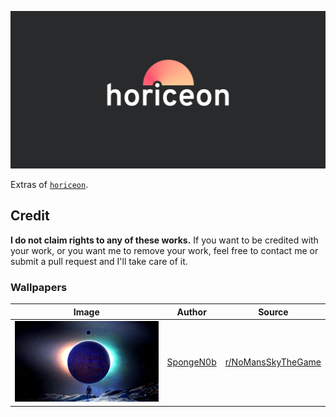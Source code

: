 ![Horiceon](https://raw.githubusercontent.com/shiftgeist/horiceon/main/.github/horiceon.png)

Extras of [`horiceon`](https://github.com/shiftgeist/horiceon).

## Credit

**I do not claim rights to any of these works.** If you want to be credited with your work, or you want me to remove your work, feel free to contact me or submit a pull request and I'll take care of it.

### Wallpapers

| Image                                                                                                                            | Author                                             | Source                                                                                          |
| -------------------------------------------------------------------------------------------------------------------------------- | -------------------------------------------------- | ----------------------------------------------------------------------------------------------- |
| [![](dot_local/share/wallpapers/previews/planet_hopping@3840x2160.png)](dot_local/share/wallpapers/planet_hopping@3840x2160.png) | [SpongeN0b](https://old.reddit.com/user/SpongeN0b) | [r/NoMansSkyTheGame](https://www.reddit.com/r/NoMansSkyTheGame/comments/j0mqvd/planet_hopping/) |
